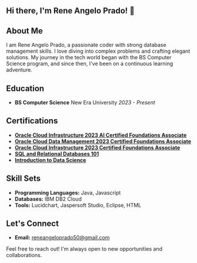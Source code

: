 ## Hi there, I'm Rene Angelo Prado! 👋

## About Me

I am Rene Angelo Prado, a passionate coder with strong database management skills. I love diving into complex problems and crafting elegant solutions. My journey in the tech world began with the BS Computer Science program, and since then, I've been on a continuous learning adventure.

## Education

- **BS Computer Science**
  New Era University
  *2023 - Present*

## Certifications

- **[Oracle Cloud Infrastructure 2023 AI Certified Foundations Associate](https://catalog-education.oracle.com/pls/certview/sharebadge?id=E768556741CC56D68CBECAF081F1B91EEADB51A69E35E08948DFF586673CCDFE)**
- **[Oracle Cloud Data Management 2023 Certified Foundations Associate](https://catalog-education.oracle.com/pls/certview/sharebadge?id=866E18EC8E05A9355FA63F331F0DA15C06AA2A075544F9F27B784BF9653531FA&fbclid=IwAR3p8j8bFm001zFYnPqWdNiSnh-oXrIt8x21V0fPlyexS-UuvzsbL5WgKqw)**
- **[Oracle Cloud Infrastructure 2023 Certified Foundations Associate](https://catalog-education.oracle.com/pls/certview/sharebadge?id=7B83A471F4B050E59269DD943DD1D4B59FB2630146DA592B912882C01D5F06AF&fbclid=IwAR30JvbuezaJAE-W5_8GwRP0EuCy3xPiWvf_7n5dq3KS_JsygfDH_nvZEvg)**
- **[SQL and Relational Databases 101](https://courses.cognitiveclass.ai/certificates/d0f1221d75e641829455f9ae3b3076fd)**
- **[Introduction to Data Science](https://www.credly.com/badges/0e21a32d-bf96-4e72-9e7b-2a8c5245d7c5/public_url)**

## Skill Sets

- **Programming Languages:** Java, Javascript
- **Databases:** IBM DB2 Cloud
- **Tools:** Lucidchart, Jaspersoft Studio, Eclipse, HTML 

## Let's Connect
- **Email:** reneangeloprado50@gmail.com

Feel free to reach out! I'm always open to new opportunities and collaborations.



